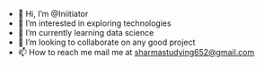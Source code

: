 - 👋 Hi, I’m @Iniitiator
- 👀 I’m interested in exploring technologies
- 🌱 I’m currently learning data science
- 💞️ I’m looking to collaborate on any good project
- 📫 How to reach me mail  me at sharmastudying652@gmail.com

<!---
Iniitiator/Iniitiator is a ✨ special ✨ repository because its `README.md` (this file) appears on your GitHub profile.
You can click the Preview link to take a look at your changes.
--->
